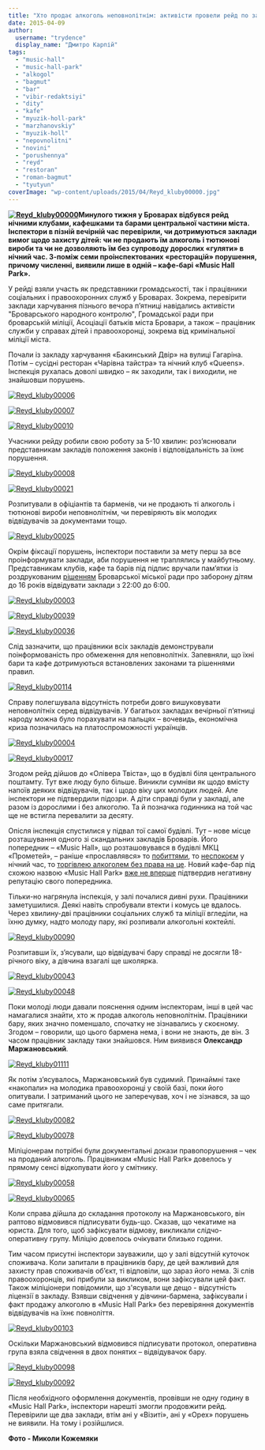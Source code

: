 ```yaml
---
title: "Хто продає алкоголь неповнолітнім: активісти провели рейд по закладах харчування у Броварах"
date: 2015-04-09
author: 
  username: "trydence"
  display_name: "Дмитро Карпій"
tags: 
  - "music-hall"
  - "music-hall-park"
  - "alkogol"
  - "bagmut"
  - "bar"
  - "vibir-redaktsiyi"
  - "dity"
  - "kafe"
  - "myuzik-holl-park"
  - "marzhanovskiy"
  - "myuzik-holl"
  - "nepovnolitni"
  - "novini"
  - "porushennya"
  - "reyd"
  - "restoran"
  - "roman-bagmut"
  - "tyutyun"
coverImage: "wp-content/uploads/2015/04/Reyd_kluby00000.jpg"
---
```


**[![Reyd_kluby00000](https://mpz.brovary.org/wp-content/uploads/2015/04/Reyd_kluby00000.jpg)](https://mpz.brovary.org/wp-content/uploads/2015/04/Reyd_kluby00000.jpg)Минулого тижня у Броварах відбувся рейд нічними клубами, кафешками та барами центральної частини міста. Інспектори в пізній вечірній час перевірили, чи дотримуються заклади вимог щодо захисту дітей: чи не продають їм алкоголь і тютюнові вироби та чи не дозволяють їм без супроводу дорослих «гуляти» в нічний час. З-поміж семи проінспектованих «ресторацій» порушення, причому численні, виявили лише в одній – кафе-барі «Music Hall Park».**

У рейді взяли участь як представники громадськості, так і працівники соціальних і правоохоронних служб у Броварах. Зокрема, перевірити заклади харчування пізнього вечора п’ятниці навідались активісти "Броварського народного контролю", Громадської ради при броварській міліції, Асоціації батьків міста Бровари, а також – працівник служби у справах дітей і правоохоронці, зокрема від кримінальної міліції міста.

Почали із закладу харчування «Бакинський Двір» на вулиці Гагаріна. Потім – сусідні ресторан «Чарівна тайстра» та нічний клуб «Queens». Інспекція рухалась доволі швидко – як заходили, так і виходили, не знайшовши порушень.

[![Reyd_kluby00006](https://mpz.brovary.org/wp-content/uploads/2015/04/Reyd_kluby00006.jpg)](https://mpz.brovary.org/wp-content/uploads/2015/04/Reyd_kluby00006.jpg)

[![Reyd_kluby00007](https://mpz.brovary.org/wp-content/uploads/2015/04/Reyd_kluby00007.jpg)](https://mpz.brovary.org/wp-content/uploads/2015/04/Reyd_kluby00007.jpg)

[![Reyd_kluby00010](https://mpz.brovary.org/wp-content/uploads/2015/04/Reyd_kluby00010.jpg)](https://mpz.brovary.org/wp-content/uploads/2015/04/Reyd_kluby00010.jpg)

Учасники рейду робили свою роботу за 5-10 хвилин: роз’яснювали представникам закладів положення законів і відповідальність за їхнє порушення.

[![Reyd_kluby00008](https://mpz.brovary.org/wp-content/uploads/2015/04/Reyd_kluby00008.jpg)](https://mpz.brovary.org/wp-content/uploads/2015/04/Reyd_kluby00008.jpg)

[![Reyd_kluby00021](https://mpz.brovary.org/wp-content/uploads/2015/04/Reyd_kluby00021.jpg)](https://mpz.brovary.org/wp-content/uploads/2015/04/Reyd_kluby00021.jpg)

Розпитували в офіціантів та барменів, чи не продають ті алкоголь і тютюнові вироби неповнолітнім, чи перевіряють вік молодих відвідувачів за документами тощо.

[![Reyd_kluby00025](https://mpz.brovary.org/wp-content/uploads/2015/04/Reyd_kluby00025.jpg)](https://mpz.brovary.org/wp-content/uploads/2015/04/Reyd_kluby00025.jpg)

Окрім фіксації порушень, інспектори поставили за мету перш за все проінформувати заклади, аби порушення не траплялись у майбутньому. Представникам клубів, кафе та барів під підпис вручали пам’ятки із роздрукованим [рішенням](http://docs.brovary.org/p12009/20.05.2014/264) Броварської міської ради про заборону дітям до 16 років відвідувати заклади з 22:00 до 6:00.

[![Reyd_kluby00003](https://mpz.brovary.org/wp-content/uploads/2015/04/Reyd_kluby00003.jpg)](https://mpz.brovary.org/wp-content/uploads/2015/04/Reyd_kluby00003.jpg)

[![Reyd_kluby00039](https://mpz.brovary.org/wp-content/uploads/2015/04/Reyd_kluby00039.jpg)](https://mpz.brovary.org/wp-content/uploads/2015/04/Reyd_kluby00039.jpg)

[![Reyd_kluby00036](https://mpz.brovary.org/wp-content/uploads/2015/04/Reyd_kluby00036.jpg)](https://mpz.brovary.org/wp-content/uploads/2015/04/Reyd_kluby00036.jpg)

Слід зазначити, що працівники всіх закладів демонстрували поінформованість про обмеження для неповнолітніх. Запевняли, що їхні бари та кафе дотримуються встановлених законами та рішеннями правил.

[![Reyd_kluby00114](https://mpz.brovary.org/wp-content/uploads/2015/04/Reyd_kluby00114.jpg)](https://mpz.brovary.org/wp-content/uploads/2015/04/Reyd_kluby00114.jpg)

Справу полегшувала відсутність потреби довго вишуковувати неповнолітніх серед відвідувачів. У багатьох закладах вечірньої п’ятниці народу можна було порахувати на пальцях – вочевидь, економічна криза позначилась на платоспроможності українців.

[![Reyd_kluby00004](https://mpz.brovary.org/wp-content/uploads/2015/04/Reyd_kluby00004.jpg)](https://mpz.brovary.org/wp-content/uploads/2015/04/Reyd_kluby00017.jpg)

[![Reyd_kluby00017](https://mpz.brovary.org/wp-content/uploads/2015/04/Reyd_kluby00017.jpg)](https://mpz.brovary.org/wp-content/uploads/2015/04/Reyd_kluby00017.jpg)

Згодом рейд дійшов до «Олівера Твіста», що в будівлі біля центрального поштамту. Тут вже люду було більше. Виникли сумніви як щодо вмісту напоїв деяких відвідувачів, так і щодо віку цих молодих людей. Але інспектори не підтвердили підозри. А діти справді були у закладі, але разом із дорослими і без алкоголю. Та й позначка годинника на той час ще не встигла перевалити за десяту.

Опісля інспекція спустилися у підвал тої самої будівлі. Тут – нове місце розташування одного зі скандальних закладів Броварів. Його попередник – «Music Hall», що розташовувався в будівлі МКЦ «Прометей», – раніше «прославлявся» то [побиттями](https://mpz.brovary.org/vosmogo-bereznya-ohorontsi-myuzik-holu-privitali-kliyentku-podviynim-perelomom-video/), то [неспокоєм](https://mpz.brovary.org/krik-dushi-meshkantsiv-budinkiv-kotri-poterpayut-vid-susidstva-z-myuzik-holom/) у нічний час, то [торгівлею алкоголем без права на це](https://mpz.brovary.org/militsiya-rozbiratimetsya-chi-zakonno-prodayut-alkogol-v-myuzik-holi/). Новий кафе-бар під схожою назвою «Music Hall Park» [вже не вперше](https://mpz.brovary.org/v-novomu-kafe-bagmutiv-ponozhovshhina-troye-postrazhdalih-odin-u-vazhkomu-stani/) підтвердив негативну репутацію свого попередника.

Тільки-но нагрянула інспекція, у залі почалися дивні рухи. Працівники заметушилися. Деякі навіть спробували втекти і комусь це вдалось. Через хвилину-дві працівники соціальних служб та міліції вгледіли, на їхню думку, надто молоду пару, які розпивали алкогольні коктейлі.

[![Reyd_kluby00090](https://mpz.brovary.org/wp-content/uploads/2015/04/Reyd_kluby00090.jpg)](https://mpz.brovary.org/wp-content/uploads/2015/04/Reyd_kluby00090.jpg)

Розпитавши їх, з’ясували, що відвідувачі бару справді не досягли 18-річного віку, а дівчина взагалі ще школярка.

[![Reyd_kluby00043](https://mpz.brovary.org/wp-content/uploads/2015/04/Reyd_kluby00043.jpg)](https://mpz.brovary.org/wp-content/uploads/2015/04/Reyd_kluby00043.jpg)

[![Reyd_kluby00048](https://mpz.brovary.org/wp-content/uploads/2015/04/Reyd_kluby00048.jpg)](https://mpz.brovary.org/wp-content/uploads/2015/04/Reyd_kluby00048.jpg)

Поки молоді люди давали пояснення одним інспекторам, інші в цей час намагалися знайти, хто ж продав алкоголь неповнолітнім. Працівники бару, яких значно поменшало, спочатку не зізнавались у скоєному. Згодом – говорили, що цього бармена нема, і вони не знають, де він. З часом працівник закладу таки знайшовся. Ним виявився **Олександр Маржановський**.

[![Reyd_kluby01111](https://mpz.brovary.org/wp-content/uploads/2015/04/Reyd_kluby01111.jpg)](https://mpz.brovary.org/wp-content/uploads/2015/04/Reyd_kluby01111.jpg)

Як потім з’ясувалось, Маржановський був судимий. Принаймні таке «накопали» на молодика правоохоронці у своїй базі, поки його опитували. І затриманий цього не заперечував, хоч і не зізнався, за що саме притягали.

[![Reyd_kluby00082](https://mpz.brovary.org/wp-content/uploads/2015/04/Reyd_kluby00082.jpg)](https://mpz.brovary.org/wp-content/uploads/2015/04/Reyd_kluby00082.jpg)

[![Reyd_kluby00078](https://mpz.brovary.org/wp-content/uploads/2015/04/Reyd_kluby00078.jpg)](https://mpz.brovary.org/wp-content/uploads/2015/04/Reyd_kluby00078.jpg)

Міліціонерам потрібні були документальні докази правопорушення – чек на проданий алкоголь. Працівникам «Music Hall Park» довелось у прямому сенсі відкопувати його у смітнику.

[![Reyd_kluby00058](https://mpz.brovary.org/wp-content/uploads/2015/04/Reyd_kluby00058.jpg)](https://mpz.brovary.org/wp-content/uploads/2015/04/Reyd_kluby00058.jpg)

[![Reyd_kluby00065](https://mpz.brovary.org/wp-content/uploads/2015/04/Reyd_kluby00065.jpg)](https://mpz.brovary.org/wp-content/uploads/2015/04/Reyd_kluby00065.jpg)

Коли справа дійшла до складання протоколу на Маржановського, він раптово відмовився підписувати будь-що. Сказав, що чекатиме на юриста. Для того, щоб зафіксувати відмову, викликали слідчо-оперативну групу. Міліцію довелось очікувати близько години.

Тим часом присутні інспектори зауважили, що у залі відсутній куточок споживача. Коли запитали в працівників бару, де цей важливий для захисту прав споживачів об’єкт, ті відповіли, що зараз його нема. Зі слів правоохоронців, які прибули за викликом, вони зафіксували цей факт. Також міліціонери повідомили, що з'ясували ще дещо - відсутність ліцензії в закладу. Взявши свідчення у дівчини-бармена, зафіксували і факт продажу алкоголю в «Music Hall Park» без перевіряння документів відвідувачів на їхнє повноліття.

[![Reyd_kluby00103](https://mpz.brovary.org/wp-content/uploads/2015/04/Reyd_kluby00103.jpg)](https://mpz.brovary.org/wp-content/uploads/2015/04/Reyd_kluby00103.jpg)

Оскільки Маржановський відмовився підписувати протокол, оперативна група взяла свідчення в двох понятих – відвідувачок бару.

[![Reyd_kluby00098](https://mpz.brovary.org/wp-content/uploads/2015/04/Reyd_kluby00098.jpg)](https://mpz.brovary.org/wp-content/uploads/2015/04/Reyd_kluby00098.jpg)

[![Reyd_kluby00092](https://mpz.brovary.org/wp-content/uploads/2015/04/Reyd_kluby00092.jpg)](https://mpz.brovary.org/wp-content/uploads/2015/04/Reyd_kluby00092.jpg)

Після необхідного оформлення документів, провівши не одну годину в «Music Hall Park», інспектори нарешті змогли продовжити рейд. Перевірили ще два заклади, втім ані у «Візиті», ані у «Орех» порушень не виявили. На тому і розійшлися.

**Фото - Миколи Кожемяки**
